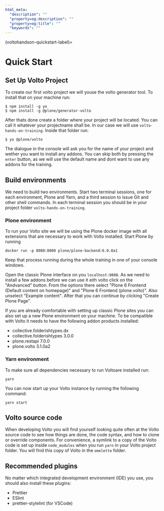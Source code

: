 ```yaml
---
html_meta:
  "description": ""
  "property=og:description": ""
  "property=og:title": ""
  "keywords": ""
---
```


(voltohandson-quickstart-label)=

# Quick Start

## Set Up Volto Project

To create our first volto project we will youse the volto generator tool. To install that on your machine run:

```
$ npm install -g yo
$ npm install -g @plone/generator-volto
```

After thats done create a folder where your project will be located. You can call it whatever your projectname shall be. In our case we will use `volto-hands-on-training`. Inside that folder run:

```
$ yo @plone/volto
```

The dialogue in the console will ask you for the name of your project and wether you want to install any addons. You can skip both by pressing the `enter` button, as we will use the default name and dont want to use any addons for the training.

## Build environments

We need to build two environments.
Start two terminal sessions, one for each environment, Plone and Yarn, and a third session to issue Git and other shell commands.
In each terminal session you should be in your project folder `volto-hands-on-training`.

### Plone environment

To run your Volto site we will be using the Plone docker image with all extensions that are necessary to work with Volto installed. Start Plone by running

```shell
docker run -p 8080:8080 plone/plone-backend:6.0.0a1
```

Keep that process running during the whole training in one of your console windows.

Open the classic Plone interface on you `localhost:8080`. As we need to install a few addons before we can use it eith volto click on the "Andvanced" button. From the options there select "Plone 6 Frontend (Default content on homepage)" and "Plone 6 Frontend (plone.volto)". Also unselect "Example content". After that you can continue by clicking "Create Plone Page".

If you are already comfortable with setting up classic Plone sites you can also set up a new Plone environment on your machine. To be compatible with Volto it needs to have the following addon products installed:

- collective.folderishtypes.dx
- collective.folderishtypes 3.0.0
- plone.restapi 7.0.0
- plone.volto 3.1.0a2

### Yarn environment

To make sure all dependencies necessary to run Voltoare installed run:

```shell
yarn
```

You can now start up your Volto instance by running the following command:

```shell
yarn start
```

## Volto source code

When developing Volto you will find yourself looking quite often at the Volto source code to see how things are done, the code syntax, and how to clone or override components.
For convenience, a symlink to a copy of the Volto code is set up inside `node_modules` when you run `yarn` in your Volto project folder.
You will find this copy of Volto in the `omelette` folder.

## Recommended plugins

No matter which integrated development environment (IDE) you use, you should also install these plugins:

- Prettier
- ESlint
- prettier-stylelint (for VSCode)
